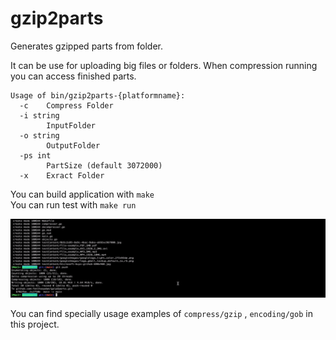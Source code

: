 # gzip2parts

Generates gzipped parts from folder.  

It can be use for uploading big files or folders. When compression running you can access finished parts.  

```
Usage of bin/gzip2parts-{platformname}:  
  -c	Compress Folder 
  -i string 
    	InputFolder 
  -o string 
    	OutputFolder 
  -ps int 
    	PartSize (default 3072000) 
  -x	Exract Folder 
  ```
  
  You can build application with ``` make ```  
  You can run test with ``` make run ```
  
  ![gzip2parts.gif](testContent/gzip2parts.gif?raw=true)
  
  You can find specially usage examples of ```compress/gzip``` , ```encoding/gob``` in this project.
  
  
